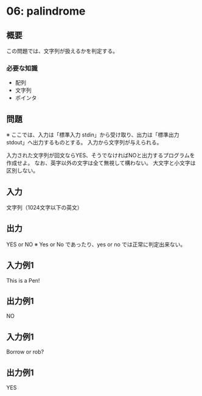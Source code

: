 06: palindrome
============

概要
------
この問題では、文字列が扱えるかを判定する。

### 必要な知識
* 配列
* 文字列
* ポインタ

問題
------
※ ここでは、入力は「標準入力 stdin」から受け取り、出力は「標準出力 stdout」へ出力するものとする。
入力から文字列が与えられる。

入力された文字列が回文ならYES、そうでなければNOと出力するプログラムを作成せよ。
なお、英字以外の文字は全て無視して構わない。
大文字と小文字は区別しない。


入力
-----------
文字列（1024文字以下の英文）


出力
-----------
YES or NO
※ Yes or No であったり、yes or no では正常に判定出来ない。


入力例1
-----------
This is a Pen!


出力例1
-----------
NO


入力例1
-----------
Borrow or rob?

出力例1
-----------
YES


